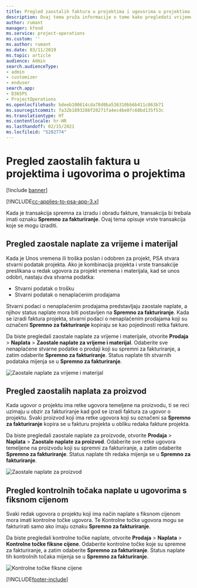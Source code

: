 ```yaml
---
title: Pregled zaostalih faktura u projektima i ugovorima o projektima
description: Ovaj tema pruža informacije o tome kako pregledati vrijeme, trošak i zaostale podatke o proizvodu te kako ih označiti kao spremne za fakturiranje.
author: rumant
manager: kfend
ms.service: project-operations
ms.custom: ''
ms.author: rumant
ms.date: 03/11/2019
ms.topic: article
audience: Admin
search.audienceType:
- admin
- customizer
- enduser
search.app:
- D365PS
- ProjectOperations
ms.openlocfilehash: bdeeb100614cda78d0ba536310bb6b411c863b71
ms.sourcegitcommit: fa32b1893286f20271fa4ec4be8fc68bd135f53c
ms.translationtype: HT
ms.contentlocale: hr-HR
ms.lasthandoff: 02/15/2021
ms.locfileid: "5282774"
---
```

# <a name="review-the-invoicing-backlog-on-projects-and-project-contracts"></a>Pregled zaostalih faktura u projektima i ugovorima o projektima

[!include [banner](../includes/psa-now-project-operations.md)]

[!INCLUDE[cc-applies-to-psa-app-3.x](../includes/cc-applies-to-psa-app-3x.md)]

Kada je transakcija spremna za izradu i obradu fakture, transakcija bi trebala imati oznaku **Spremno za fakturiranje**. Ovaj tema opisuje vrste transakcija koje se mogu izraditi.

## <a name="review-the-time-and-material-billing-backlog"></a>Pregled zaostale naplate za vrijeme i materijal

Kada je Unos vremena ili troška poslan i odobren za projekt, PSA stvara stvarni podatak projekta. Ako je kombinacija projekta i vrste transakcije preslikana u redak ugovora za projekt vremena i materijala, kad se unos odobri, nastaju dva stvarna podatka:

- Stvarni podatak o trošku 
- Stvarni podatak o nenaplaćenim prodajama

Stvarni podaci o nenaplaćenim prodajama predstavljaju zaostale naplate, a njihov status naplate mora biti postavljen na **Spremno za fakturiranje**. Kada se izradi faktura projekta, stvarni podaci o nenaplaćenim prodajama koji su označeni **Spremno za fakturiranje** kopiraju se kao pojedinosti retka fakture.

Da biste pregledali zaostale naplate za vrijeme i materijale, otvorite **Prodaja** \> **Naplata** \> **Zaostale naplate za vrijeme i materijal**. Odaberite sve nenaplaćene stvarne podatke o prodaji koji su spremni za fakturiranje, a zatim odaberite **Spremno za fakturiranje**. Status naplate tih stvarnih podataka mijenja se u **Spremno za fakturiranje**.

![Zaostale naplate za vrijeme i materijal](media/TMBacklog.png)

## <a name="review-the-product-billing-backlog"></a>Pregled zaostalih naplata za proizvod

Kada ugovor o projektu ima retke ugovora temeljene na proizvodu, ti se reci uzimaju u obzir za fakturiranje kad god se izradi faktura za ugovor o projektu. Svaki proizvod koji ima retke ugovora koji su označeni sa **Spremno za fakturiranje** kopira se u fakturu projekta u obliku redaka fakture projekta.

Da biste pregledali zaostale naplate za proizvode, otvorite **Prodaja** \> **Naplata** \> **Zaostale naplate za proizvod**. Odaberite sve retke ugovora temeljene na proizvodu koji su spremni za fakturiranje, a zatim odaberite **Spremno za fakturiranje**. Status naplate tih redaka mijenja se u **Spremno za fakturiranje**.

![Zaostale naplate za proizvod](media/ProductBacklog.png)

## <a name="review-billing-milestones-on-fixed-price-contracts"></a>Pregled kontrolnih točaka naplate u ugovorima s fiksnom cijenom

Svaki redak ugovora o projektu koji ima način naplate s fiksnom cijenom mora imati kontrolne točke ugovora. Te Kontrolne točke ugovora mogu se fakturirati samo ako imaju oznaku **Spremno za fakturiranje**. 

Da biste pregledali kontrolne točke naplate, otvorite **Prodaja** \> **Naplata** \> **Kontrolne točke fiksne cijene**. Odaberite kontrolne točke koje su spremne za fakturiranje, a zatim odaberite **Spremno za fakturiranje**. Status naplate tih kontrolnih točaka mijenja se u **Spremno za fakturiranje**.

![Kontrolne točke fiksne cijene](media/FPBacklog.png)


[!INCLUDE[footer-include](../includes/footer-banner.md)]